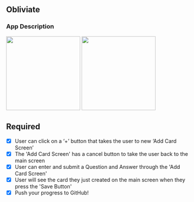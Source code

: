 ## Obliviate

### App Description
<img src="https://media.giphy.com/media/StWl9aMpoNNgrieslQ/giphy.gif" width=200> <img src="https://media.giphy.com/media/PmjPekDZSgSuC45EJ6/giphy.gif" width=200><br>


## Required
- [x] User can click on a ‘+’ button that takes the user to new ‘Add Card Screen’
- [x] The 'Add Card Screen' has a cancel button to take the user back to the main screen
- [x] User can enter and submit a Question and Answer through the 'Add Card Screen'
- [x] User will see the card they just created on the main screen when they press the 'Save Button'
- [x] Push your progress to GitHub!
